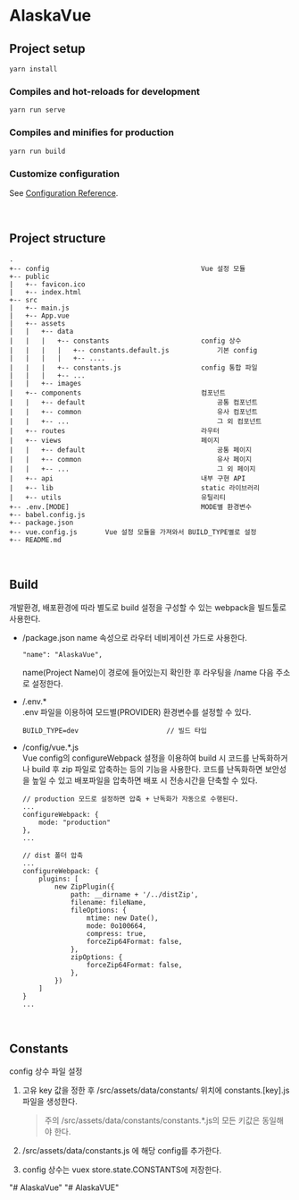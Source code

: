 # AlaskaVue

## Project setup
```
yarn install
```

### Compiles and hot-reloads for development
```
yarn run serve
```

### Compiles and minifies for production
```
yarn run build
```

### Customize configuration
See [Configuration Reference](https://cli.vuejs.org/config/).

<br>

## Project structure
```text
.
+-- config                                      Vue 설정 모듈
+-- public
|   +-- favicon.ico
|   +-- index.html
+-- src
|   +-- main.js
|   +-- App.vue
|   +-- assets      
|   |   +-- data          
|   |   |   +-- constants                       config 상수
|   |   |   |   +-- constants.default.js            기본 config  
|   |   |   |   +-- ....       
|   |   |   +-- constants.js                    config 통합 파일
|   |   |   +-- ...          
|   |   +-- images          
|   +-- components                              컴포넌트
|   |   +-- default                                 공통 컴포넌트 
|   |   +-- common                                  유사 컴포넌트
|   |   +-- ...                                     그 외 컴포넌트
|   +-- routes                                  라우터
|   +-- views                                   페이지
|   |   +-- default                                 공통 페이지 
|   |   +-- common                                  유사 페이지
|   |   +-- ...                                     그 외 페이지
|   +-- api                                     내부 구현 API
|   +-- lib                                     static 라이브러리
|   +-- utils                                   유틸리티
+-- .env.[MODE]                                 MODE별 환경변수   
+-- babel.config.js     
+-- package.json
+-- vue.config.js       Vue 설정 모듈을 가져와서 BUILD_TYPE별로 설정 
+-- README.md
```

<br>

## Build
개발환경, 배포환경에 따라 별도로 build 설정을 구성할 수 있는 webpack을 빌드툴로 사용한다. 
- /package.json 
    name 속성으로 라우터 네비게이션 가드로 사용한다.
    ```
    "name": "AlaskaVue",
    ```
    name(Project Name)이 경로에 들어있는지 확인한 후 라우팅을 /name 다음 주소로 설정한다.
    
- /.env.*  
    .env 파일을 이용하여 모드별(PROVIDER) 환경변수를 설정할 수 있다.
    ```
    BUILD_TYPE=dev                      // 빌드 타입
    ```
    
- /config/vue.*.js  
  Vue config의 configureWebpack 설정을 이용하여 build 시 코드를 난독화하거나 build 후 zip 파일로 압축하는 등의 기능을 사용한다. 코드를 난독화하면 보안성을 높일 수 있고 배포파일을 압축하면 배포 시 전송시간을 단축할 수 있다. 
    ```
    // production 모드로 설정하면 압축 + 난독화가 자동으로 수행된다.
    ...
    configureWebpack: {
        mode: "production"
    },
    ...
    ```
    ```
    // dist 폴더 압축
    ...
    configureWebpack: {
        plugins: [
            new ZipPlugin({
                path: __dirname + '/../distZip',
                filename: fileName,
                fileOptions: {
                    mtime: new Date(),
                    mode: 0o100664,
                    compress: true,
                    forceZip64Format: false,
                },
                zipOptions: {
                    forceZip64Format: false,
                },
            })
        ]
    }
    ...
    ```
  
  <br>

## Constants
config 상수 파일 설정
1. 고유 key 값을 정한 후 /src/assets/data/constants/ 위치에 constants.[key].js 파일을 생성한다.  

    > 주의 /src/assets/data/constants/constants.*.js의 모든 키값은 동일해야 한다.
2. /src/assets/data/constants.js 에 해당 config를 추가한다.
3. config 상수는 vuex store.state.CONSTANTS에 저장한다.




"# AlaskaVue" 
"# AlaskaVUE" 
